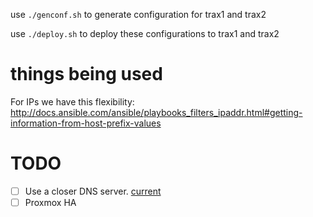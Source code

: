 use `./genconf.sh` to generate configuration for trax1 and trax2

use `./deploy.sh` to deploy these configurations to trax1 and trax2

# things being used

For IPs we have this flexibility: http://docs.ansible.com/ansible/playbooks_filters_ipaddr.html#getting-information-from-host-prefix-values

# TODO

- [ ] Use a closer DNS server. [current](https://github.com/guifi-exo/public/blob/master/infrastructure/trax_installation/configuration/template/etc/resolv.conf)
- [ ] Proxmox HA
